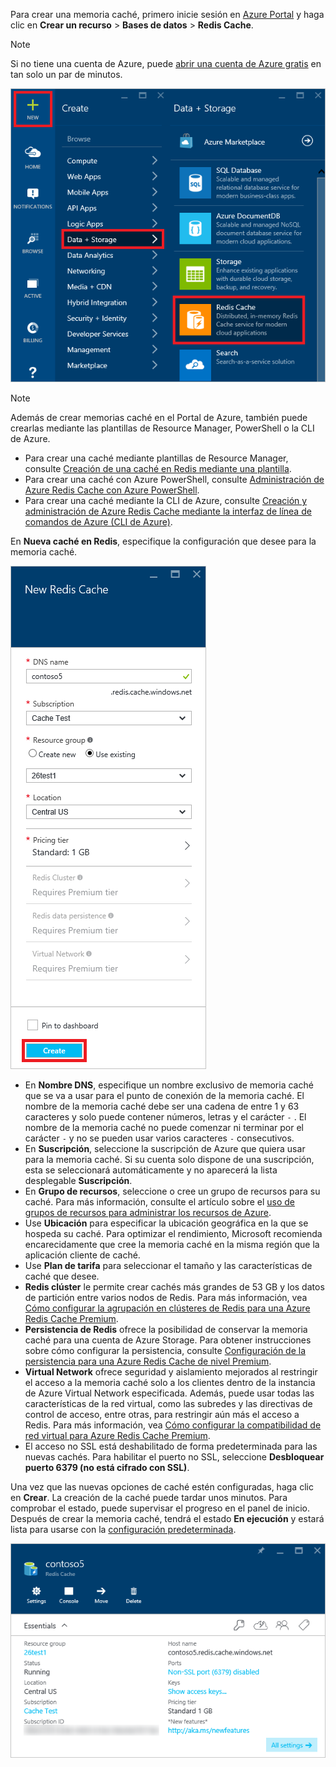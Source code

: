 Para crear una memoria caché, primero inicie sesión en [Azure Portal](https://portal.azure.com) y haga clic en **Crear un recurso** > **Bases de datos** > **Redis Cache**.

> [!NOTE]
> Si no tiene una cuenta de Azure, puede [abrir una cuenta de Azure gratis](https://azure.microsoft.com/pricing/free-trial/?WT.mc_id=redis_cache_hero) en tan solo un par de minutos.
> 
> 

![New cache](media/redis-cache-create/redis-cache-new-cache-menu.png)

> [!NOTE]
> Además de crear memorias caché en el Portal de Azure, también puede crearlas mediante las plantillas de Resource Manager, PowerShell o la CLI de Azure.
> 
> * Para crear una caché mediante plantillas de Resource Manager, consulte [Creación de una caché en Redis mediante una plantilla](../articles/redis-cache/cache-redis-cache-arm-provision.md).
> * Para crear una caché con Azure PowerShell, consulte [Administración de Azure Redis Cache con Azure PowerShell](../articles/redis-cache/cache-howto-manage-redis-cache-powershell.md).
> * Para crear una caché mediante la CLI de Azure, consulte [Creación y administración de Azure Redis Cache mediante la interfaz de línea de comandos de Azure (CLI de Azure)](../articles/redis-cache/cache-manage-cli.md).
> 
> 

En **Nueva caché en Redis**, especifique la configuración que desee para la memoria caché.

![Create cache](media/redis-cache-create/redis-cache-cache-create.png) 

* En **Nombre DNS**, especifique un nombre exclusivo de memoria caché que se va a usar para el punto de conexión de la memoria caché. El nombre de la memoria caché debe ser una cadena de entre 1 y 63 caracteres y solo puede contener números, letras y el carácter `-` . El nombre de la memoria caché no puede comenzar ni terminar por el carácter `-` y no se pueden usar varios caracteres `-` consecutivos.
* En **Suscripción**, seleccione la suscripción de Azure que quiera usar para la memoria caché. Si su cuenta solo dispone de una suscripción, esta se seleccionará automáticamente y no aparecerá la lista desplegable **Suscripción**.
* En **Grupo de recursos**, seleccione o cree un grupo de recursos para su caché. Para más información, consulte el artículo sobre el [uso de grupos de recursos para administrar los recursos de Azure](../articles/azure-resource-manager/resource-group-overview.md). 
* Use **Ubicación** para especificar la ubicación geográfica en la que se hospeda su caché. Para optimizar el rendimiento, Microsoft recomienda encarecidamente que cree la memoria caché en la misma región que la aplicación cliente de caché.
* Use **Plan de tarifa** para seleccionar el tamaño y las características de caché que desee.
* **Redis clúster** le permite crear cachés más grandes de 53 GB y los datos de partición entre varios nodos de Redis. Para más información, vea [Cómo configurar la agrupación en clústeres de Redis para una Azure Redis Cache Premium](../articles/redis-cache/cache-how-to-premium-clustering.md).
* **Persistencia de Redis** ofrece la posibilidad de conservar la memoria caché para una cuenta de Azure Storage. Para obtener instrucciones sobre cómo configurar la persistencia, consulte [Configuración de la persistencia para una Azure Redis Cache de nivel Premium](../articles/redis-cache/cache-how-to-premium-persistence.md).
* **Virtual Network** ofrece seguridad y aislamiento mejorados al restringir el acceso a la memoria caché solo a los clientes dentro de la instancia de Azure Virtual Network especificada. Además, puede usar todas las características de la red virtual, como las subredes y las directivas de control de acceso, entre otras, para restringir aún más el acceso a Redis. Para más información, vea [Cómo configurar la compatibilidad de red virtual para Azure Redis Cache Premium](../articles/redis-cache/cache-how-to-premium-vnet.md).
* El acceso no SSL está deshabilitado de forma predeterminada para las nuevas cachés. Para habilitar el puerto no SSL, seleccione **Desbloquear puerto 6379 (no está cifrado con SSL)**.

Una vez que las nuevas opciones de caché estén configuradas, haga clic en **Crear**. La creación de la caché puede tardar unos minutos. Para comprobar el estado, puede supervisar el progreso en el panel de inicio. Después de crear la memoria caché, tendrá el estado **En ejecución** y estará lista para usarse con la [configuración predeterminada](../articles/redis-cache/cache-configure.md#default-redis-server-configuration).

![Cache created](media/redis-cache-create/redis-cache-cache-created.png)

